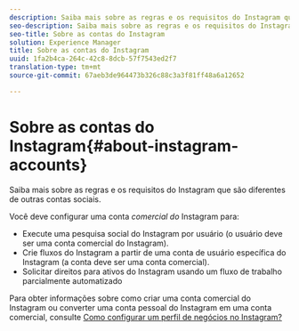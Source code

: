 ```yaml
---
description: Saiba mais sobre as regras e os requisitos do Instagram que são diferentes de outras contas sociais.
seo-description: Saiba mais sobre as regras e os requisitos do Instagram que são diferentes de outras contas sociais.
seo-title: Sobre as contas do Instagram
solution: Experience Manager
title: Sobre as contas do Instagram
uuid: 1fa2b4ca-264c-42c8-8dcb-57f7543ed2f7
translation-type: tm+mt
source-git-commit: 67aeb3de964473b326c88c3a3f81ff48a6a12652

---
```



# Sobre as contas do Instagram{#about-instagram-accounts}

Saiba mais sobre as regras e os requisitos do Instagram que são diferentes de outras contas sociais.

Você deve configurar uma conta *comercial do* Instagram para:

* Execute uma pesquisa social do Instagram por usuário (o usuário deve ser uma conta comercial do Instagram).
* Crie fluxos do Instagram a partir de uma conta de usuário específica do Instagram (a conta deve ser uma conta comercial).
* Solicitar direitos para ativos do Instagram usando um fluxo de trabalho parcialmente automatizado

Para obter informações sobre como criar uma conta comercial do Instagram ou converter uma conta pessoal do Instagram em uma conta comercial, consulte [Como configurar um perfil de negócios no Instagram?](https://www.facebook.com/help/502981923235522)
